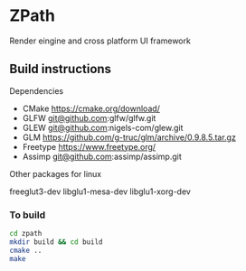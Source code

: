 # ZPath
Render eingine and cross platform UI framework 

## Build instructions

Dependencies

* CMake https://cmake.org/download/
* GLFW git@github.com:glfw/glfw.git
* GLEW git@github.com:nigels-com/glew.git
* GLM https://github.com/g-truc/glm/archive/0.9.8.5.tar.gz
* Freetype https://www.freetype.org/
* Assimp git@github.com:assimp/assimp.git

Other packages for linux

freeglut3-dev
libglu1-mesa-dev
libglu1-xorg-dev

### To build

```bash
cd zpath 
mkdir build && cd build
cmake ..
make
```
